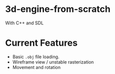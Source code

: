 # 3d-engine-from-scratch
With C++ and SDL

# Current Features
- Basic `.obj` file loading.
- Wireframe view / unstable rasterization
- Movement and rotation
